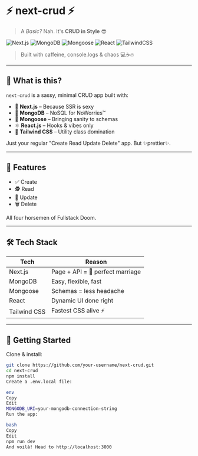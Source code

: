 # ⚡️ next-crud ⚡️  
> A *Basic?* Nah. It's **CRUD in Style** 😎  

![Next.js](https://img.shields.io/badge/-Next.js-black?style=flat-square&logo=next.js) 
![MongoDB](https://img.shields.io/badge/-MongoDB-green?style=flat-square&logo=mongodb) 
![Mongoose](https://img.shields.io/badge/-Mongoose-maroon?style=flat-square&logo=data) 
![React](https://img.shields.io/badge/-React-blue?style=flat-square&logo=react) 
![TailwindCSS](https://img.shields.io/badge/-Tailwind-38B2AC?style=flat-square&logo=tailwind-css)

> Built with caffeine, console.logs & chaos 💻☕️🔥

---

## 🧠 What is this?

`next-crud` is a sassy, minimal CRUD app built with:

- 🧪 **Next.js** – Because SSR is sexy  
- 🍃 **MongoDB** – NoSQL for NoWorries™  
- 🔗 **Mongoose** – Bringing sanity to schemas  
- ⚛️ **React.js** – Hooks & vibes only  
- 🎨 **Tailwind CSS** – Utility class domination  

Just your regular "Create Read Update Delete" app. But ✨prettier✨.

---

## 🔧 Features

- ✅ Create
- 🕵️ Read
- 🔁 Update
- 🗑 Delete  

All four horsemen of Fullstack Doom.

---

## 🛠 Tech Stack

| Tech         | Reason |
|--------------|--------|
| Next.js      | Page + API = 💍 perfect marriage |
| MongoDB      | Easy, flexible, fast |
| Mongoose     | Schemas = less headache |
| React        | Dynamic UI done right |
| Tailwind CSS | Fastest CSS alive ⚡️ |

---

## 🚀 Getting Started

Clone & install:

```bash
git clone https://github.com/your-username/next-crud.git
cd next-crud
npm install
Create a .env.local file:

env
Copy
Edit
MONGODB_URI=your-mongodb-connection-string
Run the app:

bash
Copy
Edit
npm run dev
And voilà! Head to http://localhost:3000
